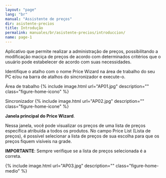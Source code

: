 ```yaml
---
layout: "page"
lang: "br"
manual: "Assistente de preços"
dir: asistente-precios
title: Introdução
permalink: manuales/br/asistente-precios/introduccion/
name: page-1
---
```


Aplicativo que permite realizar a administração de preços, possibilitando a modificação maciça de preços de acordo com determinados critérios que o usuário pode estabelecer de acordo com suas necessidades.

Identifique o atalho com o nome Price Wizard na área de trabalho do seu PC e/ou na barra de atalhos do sincronizador e execute-o.

Área de trabalho
{% include image.html url="AP01.jpg" description="" class="figure-home-icono" %}


Sincronizador
{% include image.html url="AP02.jpg" description="" class="figure-home-icone" %}


**Janela principal do Price Wizard**.

Nessa janela, você pode visualizar os preços de uma lista de preços específica atribuída a todos os produtos. No campo Price List (Lista de preços), é possível selecionar a lista de preços de sua escolha para que os preços fiquem visíveis na grade.

**IMPORTANTE**: Sempre verifique se a lista de preços selecionada é a correta.

{% include image.html url="AP03.jpg" description="" class="figure-home-medio" %}


